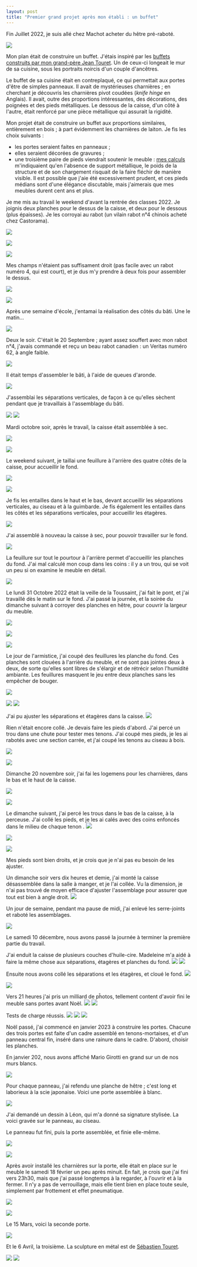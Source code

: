 ```yaml
---
layout: post
title: "Premier grand projet après mon établi : un buffet"
---
```


Fin Juillet 2022, je suis allé chez Machot acheter du hêtre
pré-raboté.

![](/media/buffet-images/AD9-pzn9zqNh3di2HoX4V5gnu9qZjFMZkYOFq6jfpcO7mUkBBEGuBIuO8bMqmF_Gippo5MWC_o4S5DCSjY-zxp9AY4sb2K3mTQ%3Dw800-h800.jpg) 

Mon plan était de construire un buffet. J'étais inspiré par les
[buffets construits par mon grand-père Jean
Touret](https://www.rainer-ebeniste.fr/creation-fabrication-1.html). Un
de ceux-ci longeait le mur de sa cuisine, sous les portraits noircis
d'un couple d'ancêtres.

Le buffet de sa cuisine était en contreplaqué, ce qui permettait aux
portes d'être de simples panneaux. Il avait de mystérieuses charnières
; en cherchant je découvris les charnières pivot coudées (*knife
hinge* en Anglais). Il avait, outre des proportions intéressantes, des
décorations, des poignées et des pieds métalliques. Le dessous de la
caisse, d'un côté à l'autre, était renforcé par une pièce métallique
qui assurait la rigidité.

Mon projet était de construire un buffet aux proportions similaires,
entièrement en bois ; à part évidemment les charnières de laiton. Je
fis les choix suivants :

- les portes seraient faites en panneaux ;
- elles seraient décorées de gravures ;
- une troisième paire de pieds viendrait soutenir le meuble : [mes
  calculs](https://woodbin.com/calcs/sagulator/) m'indiquaient qu'en
  l'absence de support métallique, le poids de la structure et de son
  chargement risquait de la faire fléchir de manière visible. Il est
  possible que j'aie été excessivement prudent, et ces pieds médians
  sont d'une élégance discutable, mais j'aimerais que mes meubles
  durent cent ans et plus.

Je me mis au travail le weekend d'avant la rentrée des
classes 2022. Je joignis deux planches pour le dessus de la caisse, et
deux pour le dessous (plus épaisses). Je les corroyai au rabot (un
vilain rabot n°4 chinois acheté chez Castorama).

![](/media/buffet-images/AD9-pzl2NpM7GdTpmBnnlnPz3re8cRYY1rxO-EgPU0ZjZKDHygPTfAetKeeohe3v3QM8DEnYSmuXDlK1mOCNAVu-v9H7GvwbBw%3Dw800-h800.jpg)


 ![](/media/buffet-images/AD9-pzl8Eak98ZODfhuk7cL8yp7IaB1FjYovPh-J03Zry2cfp6Bs-3N1KDmRihc3JurPUt_hJDHfXI_esuzEP6A_rRqLYrg2Pw%3Dw800-h800.jpg)

![](/media/buffet-images/AD9-pzk_YPclIB7E106a22iMTSMtCQi9G3tyGWbSPSTa4X-31KtXgwvzqp0z-glrV-eRugUxuV-_JO_PSrjRg-3b7IddlAEMCg%3Dw800-h800.jpg) 
 
Mes champs n'étaient pas suffisament droit (pas facile avec un rabot
numéro 4, qui est court), et je dus m'y prendre à deux fois pour
assembler le dessus.

 ![](/media/buffet-images/AD9-pzlhSOknyKvmu0yVTrCHuf9FumSQG2zzeUfZu7jRPo1ZgNH6fJ7SRXNZqxLPX17BDlTD73aY1hvH2Mqfl-l1Tco0_HuwZw%3Dw800-h800.jpg) 

 ![](/media/buffet-images/AD9-pzlEqKhqnl9-lYSa5O8CouXhnsT3kat-0_PgOUwALR6lcw1xczp_bh_x4u_JKR0E37xChqYcNl6SAM0IRbJ6S4wD7D0FeQ%3Dw800-h800.jpg) 

Après une semaine d'école, j'entamai la réalisation des côtés du
bâti. Une le matin...


![](/media/buffet-images/AD9-pzli-BmsemrQeafbbq9qmpnS026uPGNnVRJ7VGqYSQ5v19QKBU5_2bS3YOqfGvwF3kcxfS4ZyNdX5sT1Q4JPt13-wop7IQ%3Dw800-h800.jpg)

Deux le soir. C'était le 20 Septembre ; ayant assez souffert avec mon
rabot n°4, j'avais commandé et reçu un beau rabot canadien : un
Veritas numéro 62, à angle faible.

![](/media/buffet-images/AD9-pzmOArZK5ffwGvSB6mdLzdqa_yKm0mH7M_w4h_EXWRvrh1XXheNrZwif0lLjUBAeo4njXAz_1gUOoHdeXKNlWN-dY-VEUw%3Dw800-h800.jpg) 

Il était temps d'assembler le bâti, à l'aide de queues d'aronde.

![](/media/buffet-images/AD9-pzkV4RaNhxES6smv4ESvTf0pADhExFK4Hy3IFKgpVkFxnn4L9piYcsWoJUoGOnCgAMarHB7s9w3t262hghGA90xmMbEAEQ%3Dw800-h800.jpg)

J'assemblai les séparations verticales, de façon à ce qu'elles sèchent
pendant que je travaillais à l'assemblage du bâti.


![](/media/buffet-images/AD9-pzm3XZUzOvY_LgNTtDxPntpnAZpMvYoGxsiBW3gsDr566LeCNKZTXAlaNgrbEzmPBVEIgYzRwyQOj2b-y-P3K2o0WpuBdQ%3Dw800-h800.jpg) ![](/media/buffet-images/AD9-pzknqfSjXO1hYUDniQPmG4SpKBBLcg4yHd9k8VKYjV6xiWcTHscxiOeeid-8kzpYGN1TYvNqBMR4QyxRORjQMIpFsXQmUQ%3Dw800-h800.jpg) 


Mardi octobre soir, après le travail, la caisse était assemblée à sec.


![](/media/buffet-images/AD9-pzkosrtcH-ZAzA4zgHyTkQ6Aij4N5-Nm3A8wjLCS5ut8QErYQKiOlLW9ZIu9T0PgkEGdlEmE7OmjaQI0oS9E6XPipLvTaA%3Dw800-h800.jpg)

 ![](/media/buffet-images/AD9-pzmPk82SPtN5H4ga4aGmNTEKcFtyKQVhjDvwJNdaPNlr-MEHUAdGJ9KfBU2-QoFLOEcI1f_HKjkUeIbZk8Kz3qUkC16GVg%3Dw800-h800.jpg) 

Le weekend suivant, je taillai une feuillure à l'arrière des quatre
côtés de la caisse, pour accueillir le fond.

![](/media/buffet-images/AD9-pzmFMUSN2AvWzLcJW93cdkuPIzOFHXJmQMmwfF24YY0bjf4eRfCxvDLuAQ0gxM-70FBhJ8DZzuC5VArEAkis13trt7AM-A%3Dw800-h800.jpg)


![](/media/buffet-images/AD9-pzkmvuQcycTwWDVNr4yJCKc1TlNG0hehjrx7Plqusc1SWAMvY4zp6JTdwGygE_h9aF50uW0UuZa0Q58MpzSHHtKH20MnxQ%3Dw800-h800.jpg)

Je fis les entailles dans le haut et le bas, devant accueillir les
séparations verticales, au ciseau et à la guimbarde. Je fis également
les entailles dans les côtés et les séparations verticales, pour
accueillir les étagères.


![](/media/buffet-images/AD9-pzkxGEZ6JXNcwvRX3ADb4ySdo4gBUCVQffHT-v0ASfr87v5qVLIjJUUeXr30zqJbAI8fg6Gzf8mN3ItGxuO11iyt4lyCYQ%3Dw800-h800.jpg) 

J'ai assemblé à nouveau la caisse à sec, pour pouvoir travailler sur
le fond.

 ![](/media/buffet-images/AD9-pzkvs9lQ3oWXPeWeD5U10McMdt9I693JrNm-ncqYFBEvOY_XLE3Na3EicN5bhCuqydpmU6tNgQK3OO0fGkwKM2reEmDh9A%3Dw800-h800.jpg) 

La feuillure sur tout le pourtour à l'arrière permet d'accueillir les
planches du fond. J'ai mal calculé mon coup dans les coins : il y a un
trou, qui se voit un peu si on examine le meuble en détail.

![](/media/buffet-images/AD9-pzlOQdRabXcMnX-fGZJn-gcaVFnbFMnwt9_Bbf-A67MmYECF-4llS_mY15FAoGcueNgAcEQwlpYPIMJ7I98fJic5avTA5w%3Dw800-h800.jpg)

Le lundi 31 Octobre 2022 était la veille de la Toussaint, j'ai fait le
pont, et j'ai travaillé dès le matin sur le fond. J'ai passé la
journée, et la soirée du dimanche suivant à corroyer des planches en
hêtre, pour couvrir la largeur du meuble.

![](/media/buffet-images/AD9-pzmHo77TzEPGRQ9XUd6xWUZLzSULuwxufeUHGpzjQjQXw_bBL4lAqLX3NLEv5273USECx3_8VkKKdXFidiaccNV-QjJt5A%3Dw800-h800.jpg)

![](/media/buffet-images/AD9-pznMicvAtXXLyQWCec0xvgG5MOe3uXNsakUvetk7lKlKUccZ5FOnmvDF5MKcNL7A6BF1Zx0Afa_-GKxSFL4tpyzE0lRTVg%3Dw800-h800.jpg) 


 ![](/media/buffet-images/AD9-pzlztTstl7M3Fr6yQiF3srLaWynsso-NzG7llZ8VDQTRSR6N1qiCnqnMA18zCVcjJ0NWiGfGKx-414veRZ-5pUAjPP0QDA%3Dw800-h800.jpg) 

Le jour de l'armistice, j'ai coupé des feuillures les planche du
fond. Ces planches sont clouées à l'arrière du meuble, et ne sont pas
jointes deux à deux, de sorte qu'elles sont libres de s'élargir et de
rétrécir selon l'humidité ambiante. Les feuillures masquent le jeu
entre deux planches sans les empêcher de bouger.

![](/media/buffet-images/AD9-pznqNW71UauwLlzpDGH_7XJ97CEf-jXTAWWLz7gtfMNbFrLiDRhb945Jbo3sgz7AoUE04sWGepECKYPZLN7db_h-ZFvLGQ%3Dw800-h800.jpg) 

![](/media/buffet-images/AD9-pzkMcW3QquvHnOfLizWd5_Z94MkSKUi6lOI5X8slHcPZRbuR4evUEjEDnFLh7vWeqib5C6PLOnYKsHhNQoQw4TnVGBuWKg%3Dw800-h800.jpg)
![](/media/buffet-images/AD9-pzngLrNsEh0PZteHFVo3O8-XYgkBIUyvdjUlE3YcWX7IT1LZDVimc4uAEjlKtKMlcgEveGw9Xw6dvtclHh31EyZXF6pdXw%3Dw800-h800.jpg) 

J'ai pu ajuster les séparations et étagères dans la caisse.
 ![](/media/buffet-images/AD9-pzkCTLv2xcJKLXKXrx5YW_yrNhy4YXZp2GaUbamSBO1K-PyN--zBPZXfF4ZkfIJajjj1F8lLi7Lc7JcVE2n9qksUAtlP0A%3Dw800-h800.jpg) 

Rien n'était encore collé. Je devais faire les pieds d'abord. J'ai
percé un trou dans une chute pour tester mes tenons. J'ai coupé mes
pieds, je les ai rabotés avec une section carrée, et j'ai coupé les
tenons au ciseau à bois.

![](/media/buffet-images/AD9-pzku8jaE1sG8BCFGdCpqMx825YPVXAIPDlsMc71rE2a0IWSte6OLJFNsDzK4McZtFxF_qTSk3JRIVDqtgMq7GMA3Cxi6XQ%3Dw800-h800.jpg)

![](/media/buffet-images/AD9-pzlTpJAWBAyz-MZSQ-mSI7iEjbyu8GDlwsnRZ_S5LT9O39SgyQeyQLaJHIb9hGOminjCFgWdwzm09w0xlcAg1VAJCKvIiw%3Dw800-h800.jpg) 

Dimanche 20 novembre soir, j'ai fai les logemens pour les charnières,
dans le bas et le haut de la caisse.

 ![](/media/buffet-images/AD9-pzmFKEYApn4ZYQ8tAcbNHh0AfajQAPvYfAFw0A-XF2jpWaPNiC2bJqRawdolVbjJZhgx8GbesQe0TODIqUIwbC3gZoRZug%3Dw800-h800.jpg) 
 
![](/media/buffet-images/AD9-pzn1jx7HJOFpwtyABeNaN_cVJPkAU9kOJZ7Yn0mfhRD9mh4BdcwZa7lYJi2Y7meqFx_q6lIDA4_VSzDEz22-31CqTMEk8g%3Dw800-h800.jpg)

Le dimanche suivant, j'ai percé les trous dans le bas de la caisse, à
la perceuse. J'ai collé les pieds, et je les ai calés avec des coins
enfoncés dans le milieu de chaque tenon
.
![](/media/buffet-images/AD9-pzkhVfWgzqjMOUww7GMioCDt5nJsj7TebsfQr1Kmdn25uXqPnsGRn_MhnKps1Wfzn4p-NHj6g2PlS8pjDX7X1T6Ta_M3Nw%3Dw800-h800.jpg)

 ![](/media/buffet-images/AD9-pzlwNaJDTwO84tJC4ehNjglGGWjdGWBGCWQUe2YyXf1l0M7GTiOZflwqTIkDWuuRodHYQfcLlx90sWsous3tPaTlYsbyhw%3Dw800-h800.jpg)
 
 ![](/media/buffet-images/AD9-pzkLlEj41ZIKcNHWGXcfths-K670Y9Mo9l7xGra7eSDFFU0CNNs4d3HHfPY2XXIOoC0bab6cau2x5mBCE0ByVsIrqvq33Q%3Dw800-h800.jpg) 

Mes pieds sont bien droits, et je crois que je n'ai pas eu besoin de
les ajuster.

Un dimanche soir vers dix heures et demie, j'ai monté la caisse
désassemblée dans la salle à manger, et je l'ai collée. Vu la
dimension, je n'ai pas trouvé de moyen efficace d'ajuster l'assemblage
pour assurer que tout est bien à angle droit.
 ![](/media/buffet-images/AD9-pzlgjyYk1uWBM6DhCFZOH2zk1WPzqkWbtKK20xRpwOQuvxHg89-euSWYEUa8ycE7orQP1W_A7CCUrjq-XAPQxoCw_3Y2Uw%3Dw800-h800.jpg) 

Un jour de semaine, pendant ma pause de midi, j'ai enlevé les
serre-joints et raboté les assemblages.

![](/media/buffet-images/AD9-pzmwJ_5m-LW-YnCfF-XUU9kb-pHq7e2JNVcn4EvBDVhGQthWLz7OPUXobyvzZiqekwcQtXEOZeFOOaylcM1fNZlagvRFlw%3Dw800-h800.jpg) 


Le samedi 10 décembre, nous avons passé la journée à terminer la
première partie du travail.

J'ai enduit la caisse de plusieurs couches d'huile-cire. Madeleine m'a
aidé à faire la même chose aux séparations, étagères et planches du
fond.
 ![](/media/buffet-images/AD9-pzmTwQCGhMG3iYtSh1iGZzkkd9c2OGGSXlm5ZTdDRgAcEz42WTPNUgI9MTkkd7D9fIipV6kaIpWhg2Ok7NaV2EhCXfsgEw%3Dw800-h800.jpg) ![](/media/buffet-images/AD9-pznNk3M9zvKx1BrXqRtuLO2VhlUdnwtg0zSvLCfPZm5qZkhSguLYvRLw4Vs9wWLiIPcjGGUFpMsLn823f3vkZP_e2K9F3A%3Dw800-h800.jpg) 

Ensuite nous avons collé les séparations et les étagères, et cloué le
fond.
 ![](/media/buffet-images/AD9-pznNEuozrfoA8miAlfHiAt1JX6YWoBTlGTZK62hOX1oOw8OEdFkevFdq5jxWT6Ku1Z_5XPmZKPm0p8p0J4py1gffHSoPmg%3Dw800-h800.jpg) 

![](/media/buffet-images/AD9-pzmxASM_Y3BZgteB_2aNYKIsgTH9u5P52NpmJto_72z2ivmrSwLrDO3jd609nf6w1OhyM0MSPUpTU4K8n5YIuOY8mmT2MQ%3Dw800-h800.jpg) 

Vers 21 heures j'ai pris un milliard de pĥotos, tellement content
d'avoir fini le meuble sans portes avant Noël.
 ![](/media/buffet-images/AD9-pzlQA4XlTFRqNEDm3nkHmy46OkEG4NzHN9yEgui4bG4VFQ-kdF1J2lOQB24wDPHyvqky1Gw06EtHdiXWCRCMdAkrhNxzbA%3Dw800-h800.jpg)
 ![](/media/buffet-images/AD9-pzmthQxnbL1dENLH-fV978TC5fO_SL_JG_WBi0uky1QoLCnblZJk8sprsktp4gtv7D-8KGEKRZkvmTNk0lA2mCC5BnIMCw%3Dw800-h800.jpg)
 
 Tests de charge réussis.
 ![](/media/buffet-images/AD9-pzk2Z4jW6cSw69S1gCRuk6NOg4Z0Fhi_Yuq_M-gMQXMoB9kgdE_IGs5UZDS1k8ptiNwuGwG6J176YLuCNGeck-daVtCQ2Q%3Dw800-h800.jpg) ![](/media/buffet-images/AD9-pzklnNJ1nlbTSZJmOpN0JmP-tcqeISIuDK-75oS6nxJ0Z_FPro4Df85WVYubrwwsw0XJ7qIUz8u0Pc2jczkIu_7APQ7Xqg%3Dw800-h800.jpg) 
 ![](/media/buffet-images/AD9-pzmv28R1a96Ekdu226hC8WLN4SNaA5Vm6tu6biAdoX1Tzdzb5Lwh5B_oBgDeecnEb67k67cIP9ktzsjU1jLJR_qY2bWvuQ%3Dw800-h800.jpg) 

Noël passé, j'ai commencé en janvier 2023 à construire les
portes. Chacune des trois portes est faite d'un cadre assemblé en
tenons-mortaises, et d'un panneau central fin, inséré dans une rainure
dans le cadre. D'abord, choisir les planches.

En janvier 202, nous avons affiché Mario Girotti en grand sur un de
nos murs blancs.

![](/media/buffet-images/AD9-pznyOoJi50f94YdtlnfpDEajyIPoGyEfXlhgMTLZW97JWC17YyB5XnL9oz75SUGgBSpjdv3y_T6A_UjKQNBMsSNYtAhArg%3Dw800-h800.jpg) 

Pour chaque panneau, j'ai refendu une planche de hêtre ; c'est long et
laborieux à la scie japonaise. Voici une porte assemblée à blanc.

 ![](/media/buffet-images/AD9-pznL4JFfSyxTl0eK9s2q9YWbe1Nn0ZIq7j_KzTdJTzJpa4BsAki-Q-e9vji6I20hjc5f3oqflNKdVv9F2SEdMmdTFJv3QA%3Dw800-h800.jpg) 
 
 J'ai demandé un dessin à Léon, qui m'a donné sa signature
 stylisée. La voici gravée sur le panneau, au ciseau.

Le panneau fut fini, puis la porte assemblée, et finie elle-même.

![](/media/buffet-images/AD9-pzl938H-Edo5szdKI09odRi4cjBnIKP4lVx8njhizahEw0NzErdu1UoYJv3wAe75rZOd_aFp_VQ2mxYWykbq6WhoL7zyfg%3Dw800-h800.jpg) 



![](/media/buffet-images/AD9-pznKFd62SQhUP4RGGX9ankfN7vEhDTGdDbZ_yDKvOHH-_p0Dw6e3il6Wsk8jUpczfawQFGTw-hkHEnDSHb3nnXpMEo_G5Q%3Dw800-h800.jpg) 

Après avoir installé les charnières sur la porte, elle était en place
sur le meuble le samedi 18 février un peu après minuit. En fait, je
crois que j'ai fini vers 23h30, mais que j'ai passé longtemps à la
regarder, à l'ouvrir et à la fermer. Il n'y a pas de verrouillage,
mais elle tient bien en place toute seule, simplement par frottement
et effet pneumatique.


![](/media/buffet-images/AD9-pznZCusJv2RntTt5YipoxLcDwYw8sN0h49UoJdFLscRN0J7DsOETQZoSepgKMgwEyc0eojx2oC2YB8l8KfAyoTN4RHmyjw%3Dw800-h800.jpg) 

![](/media/buffet-images/AD9-pzl4dq6Cymqn0YQ0s1B-qUNQxcGghZa4M91I1Jhy-3VLQSqSt3UDSo7UOFgh2u8C4_WmK9gowxahY0JiwuEdemuhY8PPoQ%3Dw800-h800.jpg) 

Le 15 Mars, voici la seconde porte.

 ![](/media/buffet-images/AD9-pzmNxS92gtcCNU0MKeA23JJa7qy89vnWNj9Hthm6LJ_3bC8HG2ZSPNTL_WvE72vCYD7fV0OKrEOkdWUeQlxZXmbb8BjhCw%3Dw800-h800.jpg) 

Et le 6 Avril, la troisième. La sculpture en métal est de [Sébastien
Touret](https://www.sebastientouret.fr/).

 ![](/media/buffet-images/AD9-pzk2OY613r96yxasCixDSttiYflsytiEpCZcNaP36fPC2NN0uUnZql4oR7P0AWCK4a2RZfbwmEb6ApzzngpL05j8CPm3zA%3Dw800-h800.jpg) ![](/media/buffet-images/AD9-pzlShLyxsEM7RpggKLyFdJcpclY7o4tuslh3m5iESjZQzigIpTjHO4j5yUsWbp_00Pcw2H1hzuAaAZEBJjQ89TeBsYaSzQ%3Dw800-h800.jpg) 
